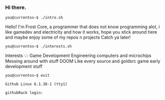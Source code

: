 ### Hi there.
```you@currentos~$ ./intro.sh```

 Hello!  I'm Frost Core, a programmer that does not know programming alot, i like gamedev and electricity and how it works, hope you stick around here and maybe enjoy some of my repos n projects
 Catch ya later!


```you@currentos~$ ./interests.sh```
 
 
 Interests 💡: 
   Game Development
   Engineering computers and microchips
   Messing around with stuff
   DOOM
   Like every source and goldsrc game
   early development stuff


```you@currentos~$ exit```

```Github Linux 6.1.38-1 (tty1)```

```githubRack login: ```
